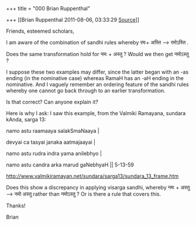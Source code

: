 +++
title = "000 Brian Ruppenthal"

+++
[[Brian Ruppenthal	2011-08-06, 03:33:29 [Source](https://groups.google.com/g/samskrita/c/j7Czhan4_ns)]]



Friends, esteemed scholars,

  

I am aware of the combination of sandhi rules whereby रमः+ अस्ति --> रमोऽस्ति .

  

Does the same transformation hold for नमः + अस्तु ? Would we then get नमोऽस्तु ?

  

I suppose these two examples may differ, since the latter began with an -as ending (in the nominative case) whereas RamaH has an -aH ending in the nominative. And I vaguely remember an ordering feature of the sandhi rules whereby one cannot go back through to an earlier transformation.

  

Is that correct? Can anyone explain it?

  

Here is why I ask: I saw this example, from the Valmiki Ramayana, sundara kAnda, sarga 13: 

  

namo astu raamaaya salakSmaNaaya \|

devyai ca tasyai janaka aatmajaayai \|

namo astu rudra indra yama anilebhyo \|

   namo astu candra arka marud gaNebhyaH \|\| 5-13-59

  

<http://www.valmikiramayan.net/sundara/sarga13/sundara_13_frame.htm>  

  

Does this show a discrepancy in applying visarga sandhi, whereby  नमः + अस्तु --> नमो अस्तु rather than नमोऽस्तु ? Or is there a rule that covers this.  

  

Thanks!  

  

Brian  

  

  

  

  

  

